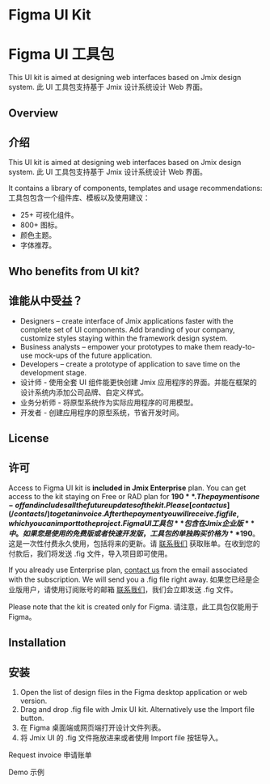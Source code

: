 # Figma UI Kit
# Figma UI 工具包

This UI kit is aimed at designing web interfaces based on Jmix design system.
此 UI 工具包支持基于 Jmix 设计系统设计 Web 界面。

## Overview
## 介绍

This UI kit is aimed at designing web interfaces based on Jmix design system.
此 UI 工具包支持基于 Jmix 设计系统设计 Web 界面。

It contains a library of components, templates and usage recommendations:
工具包包含一个组件库、模板以及使用建议：

- 25+ 可视化组件。
- 800+ 图标。
- 颜色主题。
- 字体推荐。

## Who benefits from UI kit?
## 谁能从中受益？

- Designers – create interface of Jmix applications faster with the complete set of UI components. Add branding of your company, customize styles staying within the framework design system.
- Business analysts – empower your prototypes to make them ready-to-use mock-ups of the future application.
- Developers – create a prototype of application to save time on the development stage.
- 设计师 - 使用全套 UI 组件能更快创建 Jmix 应用程序的界面。并能在框架的设计系统内添加公司品牌、自定义样式。
- 业务分析师 - 将原型系统作为实际应用程序的可用模型。
- 开发者 - 创建应用程序的原型系统，节省开发时间。

## License
## 许可

Access to Figma UI kit is **included in Jmix Enterprise** plan. You can get access to the kit staying on Free or RAD plan for **$190**. The payment is one-off and includes all the future updates of the kit. Please [contact us](/contacts/) to get an invoice. After the payment you will receive .fig file, which you can import to the project.
Figma UI 工具包 **包含在 Jmix 企业版** 中。如果您是使用的免费版或者快速开发版，工具包的单独购买价格为 **$190**。这是一次性付费永久使用，包括将来的更新。请 [联系我们](/contacts/) 获取账单。在收到您的付款后，我们将发送 .fig 文件，导入项目即可使用。

If you already use Enterprise plan, [contact us](/contacts/) from the email associated with the subscription. We will send you a .fig file right away.
如果您已经是企业版用户，请使用订阅账号的邮箱 [联系我们](/contacts/)，我们会立即发送 .fig 文件。

Please note that the kit is created only for Figma.
请注意，此工具包仅能用于 Figma。

## Installation
## 安装

1. Open the list of design files in the Figma desktop application or web version.
2. Drag and drop .fig file with Jmix UI kit. Alternatively use the Import file button.
1. 在 Figma 桌面端或网页端打开设计文件列表。
2. 将 Jmix UI 的 .fig 文件拖放进来或者使用 Import file 按钮导入。


Request invoice
申请账单

Demo
示例

